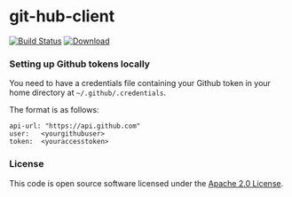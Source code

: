 
# git-hub-client

[![Build Status](https://travis-ci.org/hmrc/git-hub-client.svg?branch=master)](https://travis-ci.org/hmrc/git-hub-client) [ ![Download](https://api.bintray.com/packages/hmrc/releases/git-hub-client/images/download.svg) ](https://bintray.com/hmrc/releases/git-hub-client/_latestVersion)

### Setting up Github tokens locally

You need to have a credentials file containing your Github token in your home directory at `~/.github/.credentials`.

The format is as follows: 

```
api-url: "https://api.github.com"
user:	<yourgithubuser>
token:	<youraccesstoken>
```

### License

This code is open source software licensed under the [Apache 2.0 License]("http://www.apache.org/licenses/LICENSE-2.0.html").
    